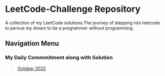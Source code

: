 # LeetCode-Challenge Repository
A collection of my LeetCode solutions.The journey of stepping into leetcode to persue my dream to be a programmer without programming.

## Navigation Menu
### My Daily Commmitment along with Solution
> [October 2022](https://github.com/pmgwee/LeetCode-Challenge/tree/main/2022.10%20Leetcoding%20Challenge) 
